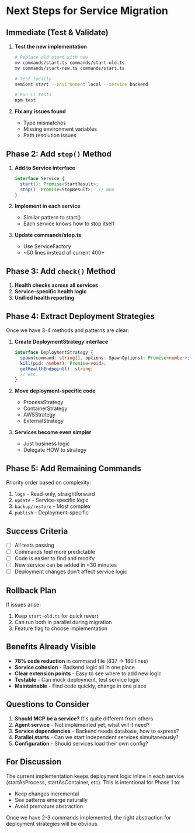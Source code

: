 # Next Steps for Service Migration

## Immediate (Test & Validate)

1. **Test the new implementation**
   ```bash
   # Replace old start with new
   mv commands/start.ts commands/start-old.ts
   mv commands/start-new.ts commands/start.ts
   
   # Test locally
   semiont start --environment local --service backend
   
   # Run CI tests
   npm test
   ```

2. **Fix any issues found**
   - Type mismatches
   - Missing environment variables
   - Path resolution issues

## Phase 2: Add `stop()` Method

1. **Add to Service interface**
   ```typescript
   interface Service {
     start(): Promise<StartResult>;
     stop(): Promise<StopResult>;  // NEW
   }
   ```

2. **Implement in each service**
   - Similar pattern to start()
   - Each service knows how to stop itself

3. **Update commands/stop.ts**
   - Use ServiceFactory
   - ~50 lines instead of current 400+

## Phase 3: Add `check()` Method

1. **Health checks across all services**
2. **Service-specific health logic**
3. **Unified health reporting**

## Phase 4: Extract Deployment Strategies

Once we have 3-4 methods and patterns are clear:

1. **Create DeploymentStrategy interface**
   ```typescript
   interface DeploymentStrategy {
     spawn(command: string[], options: SpawnOptions): Promise<number>;
     kill(pid: number): Promise<void>;
     getHealthEndpoint(): string;
     // etc.
   }
   ```

2. **Move deployment-specific code**
   - ProcessStrategy
   - ContainerStrategy  
   - AWSStrategy
   - ExternalStrategy

3. **Services become even simpler**
   - Just business logic
   - Delegate HOW to strategy

## Phase 5: Add Remaining Commands

Priority order based on complexity:
1. `logs` - Read-only, straightforward
2. `update` - Service-specific logic
3. `backup/restore` - Most complex
4. `publish` - Deployment-specific

## Success Criteria

- [ ] All tests passing
- [ ] Commands feel more predictable
- [ ] Code is easier to find and modify
- [ ] New service can be added in <30 minutes
- [ ] Deployment changes don't affect service logic

## Rollback Plan

If issues arise:
1. Keep `start-old.ts` for quick revert
2. Can run both in parallel during migration
3. Feature flag to choose implementation

## Benefits Already Visible

- **78% code reduction** in command file (837 → 180 lines)
- **Service cohesion** - Backend logic all in one place
- **Clear extension points** - Easy to see where to add new logic
- **Testable** - Can mock deployment, test service logic
- **Maintainable** - Find code quickly, change in one place

## Questions to Consider

1. **Should MCP be a service?** It's quite different from others
2. **Agent service** - Not implemented yet, what will it need?
3. **Service dependencies** - Backend needs database, how to express?
4. **Parallel starts** - Can we start independent services simultaneously?
5. **Configuration** - Should services load their own config?

## For Discussion

The current implementation keeps deployment logic inline in each service (startAsProcess, startAsContainer, etc). This is intentional for Phase 1 to:
- Keep changes incremental
- See patterns emerge naturally
- Avoid premature abstraction

Once we have 2-3 commands implemented, the right abstraction for deployment strategies will be obvious.